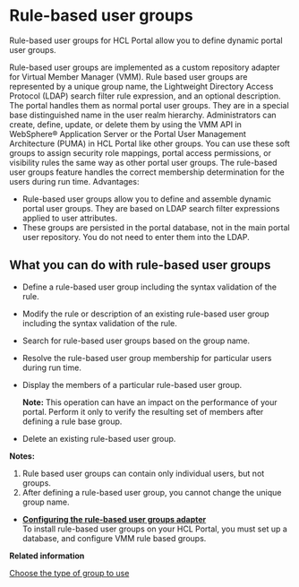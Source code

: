 # Rule-based user groups

Rule-based user groups for HCL Portal allow you to define dynamic portal user groups.

Rule-based user groups are implemented as a custom repository adapter for Virtual Member Manager \(VMM\). Rule based user groups are represented by a unique group name, the Lightweight Directory Access Protocol \(LDAP\) search filter rule expression, and an optional description. The portal handles them as normal portal user groups. They are in a special base distinguished name in the user realm hierarchy. Administrators can create, define, update, or delete them by using the VMM API in WebSphere® Application Server or the Portal User Management Architecture \(PUMA\) in HCL Portal like other groups. You can use these soft groups to assign security role mappings, portal access permissions, or visibility rules the same way as other portal user groups. The rule-based user groups feature handles the correct membership determination for the users during run time. Advantages:

-   Rule-based user groups allow you to define and assemble dynamic portal user groups. They are based on LDAP search filter expressions applied to user attributes.
-   These groups are persisted in the portal database, not in the main portal user repository. You do not need to enter them into the LDAP.

## What you can do with rule-based user groups

-   Define a rule-based user group including the syntax validation of the rule.
-   Modify the rule or description of an existing rule-based user group including the syntax validation of the rule.
-   Search for rule-based user groups based on the group name.
-   Resolve the rule-based user group membership for particular users during run time.
-   Display the members of a particular rule-based user group.

    **Note:** This operation can have an impact on the performance of your portal. Perform it only to verify the resulting set of members after defining a rule base group.

-   Delete an existing rule-based user group.

**Notes:**

1.  Rule based user groups can contain only individual users, but not groups.
2.  After defining a rule-based user group, you cannot change the unique group name.

-   **[Configuring the rule-based user groups adapter](../admin-system/rbug_instl.md)**  
To install rule-based user groups on your HCL Portal, you must set up a database, and configure VMM rule based groups.


**Related information**  


[Choose the type of group to use](../admin-system/type_of_group.md)

